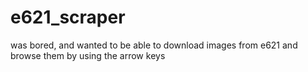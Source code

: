 # e621_scraper
was bored, and wanted to be able to download images from e621 and browse them by using the arrow keys
